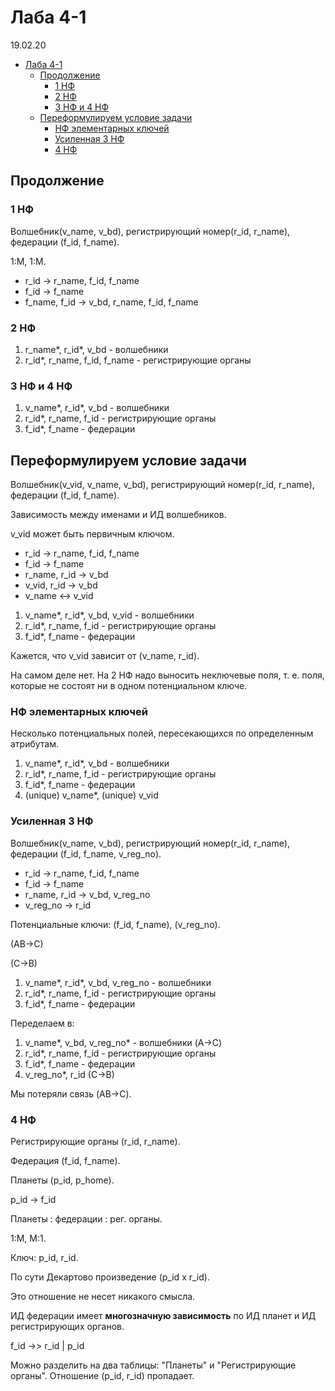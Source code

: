 # Лаба 4-1

19.02.20

- [Лаба 4-1](#Лаба-4-1)
  - [Продолжение](#Продолжение)
    - [1 НФ](#1-НФ)
    - [2 НФ](#2-НФ)
    - [3 НФ и 4 НФ](#3-НФ-и-4-НФ)
  - [Переформулируем условие задачи](#Переформулируем-условие-задачи)
    - [НФ элементарных ключей](#НФ-элементарных-ключей)
    - [Усиленная 3 НФ](#Усиленная-3-НФ)
    - [4 НФ](#4-НФ)

## Продолжение

### 1 НФ

Волшебник(v_name, v_bd), регистрирующий номер(r_id, r_name), федерации (f_id, f_name).

1:М, 1:М.

- r_id -> r_name, f_id, f_name
- f_id -> f_name
- f_name, f_id -> v_bd, r_name, f_id, f_name

### 2 НФ

1. r_name*, r_id*, v_bd - волшебники
2. r_id*, r_name, f_id, f_name - регистрирующие органы

### 3 НФ и 4 НФ

1. v_name*, r_id*, v_bd - волшебники
2. r_id*, r_name, f_id - регистрирующие органы
3. f_id*, f_name - федерации

## Переформулируем условие задачи

Волшебник(v_vid, v_name, v_bd), регистрирующий номер(r_id, r_name), федерации (f_id, f_name).

Зависимость между именами и ИД волшебников.

v_vid может быть первичным ключом.

- r_id -> r_name, f_id, f_name
- f_id -> f_name
- r_name, r_id -> v_bd
- v_vid, r_id -> v_bd
- v_name <-> v_vid

1. v_name*, r_id*, v_bd, v_vid - волшебники
2. r_id*, r_name, f_id - регистрирующие органы
3. f_id*, f_name - федерации

Кажется, что v_vid зависит от (v_name, r_id).

На самом деле нет. На 2 НФ надо выносить неключевые поля, т. е. поля, которые не состоят ни в одном потенциальном ключе.

### НФ элементарных ключей

Несколько потенциальных полей, пересекающихся по определенным атрибутам.

1. v_name*, r_id*, v_bd - волшебники
2. r_id*, r_name, f_id - регистрирующие органы
3. f_id*, f_name - федерации
4. (unique) v_name*, (unique) v_vid

### Усиленная 3 НФ

Волшебник(v_name, v_bd), регистрирующий номер(r_id, r_name), федерации (f_id, f_name, v_reg_no).

- r_id -> r_name, f_id, f_name
- f_id -> f_name
- r_name, r_id -> v_bd, v_reg_no
- v_reg_no -> r_id

Потенциальные ключи: (f_id, f_name), (v_reg_no).

(AB->C)

(C->B)

1. v_name*, r_id*, v_bd, v_reg_no - волшебники
2. r_id*, r_name, f_id - регистрирующие органы
3. f_id*, f_name - федерации

Переделаем в:

1. v_name*, v_bd, v_reg_no* - волшебники (A->C)
2. r_id*, r_name, f_id - регистрирующие органы
3. f_id*, f_name - федерации
4. v_reg_no*, r_id (C->B)

Мы потеряли связь (AB->C).

### 4 НФ

Регистрирующие органы (r_id, r_name).

Федерация (f_id, f_name).

Планеты (p_id, p_home).

p_id -> f_id

Планеты : федерации : рег. органы.

1:М, М:1.

Ключ: p_id, r_id.

По сути Декартово произведение (p_id x r_id).

Это отношение не несет никакого смысла.

ИД федерации имеет __многозначную зависимость__ по ИД планет и ИД регистрирующих органов.

f_id ->> r_id | p_id

Можно разделить на два таблицы: "Планеты" и "Регистрирующие органы". Отношение (p_id, r_id) пропадает.

